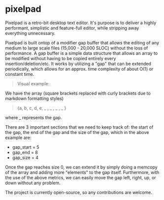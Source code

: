 # pixelpad
Pixelpad is a retro-bit desktop text editor.
It's purpose is to deliver a highly performant, simplistic and feature-full editor, while stripping away everything unnecessary. 

Pixelpad is built ontop of a modifier gap buffer that allows the editing of any medium to large scale files (15,000 - 20,000 SLOC) without the loss of performance.
A gap buffer is a simple data structure that allows an array to be modified without having to be copied entirely every insertion/deletion/etc. It works by utilizing a "gap" that can be extended periodically, which allows for an approx. time complexity of about O(1) or constant time.

>Visual example:

We have the array (square brackets replaced with curly brackets due to markdown formatting styles) 
>{a, b, c, d, e, _ , _ , _ , _ }

where _ represents the gap.

There are 3 important sections that we need to keep track of: the start of the gap, the end of the gap and the size of the gap, which in the above example are:

- gap_start = 5
- gap_end = 8
- gap_size = 4

Once the gap reaches size 0, we can extend it by simply doing a memcopy of the array and adding more "elements" to the gap itself.
Furthermore, with the use of the above metrics, we can easily move the gap left, right, up, or down without any problem.

The project is currently open-source, so any contributions are welcome.
